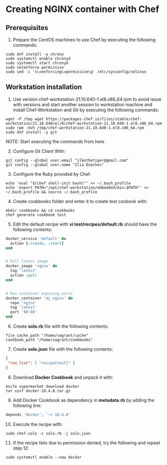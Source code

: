 # Creating NGINX container with Chef


## Prerequisites
1. Prepare the CentOS machines to use Chef by executing the following commands:
``` shell
sudo dnf install -y chrony
sudo systemctl enable chronyd
sudo systemctl start chronyd
sudo setenforce permissive
sudo sed -i 's\=enforcing\=permissive\g' /etc/sysconfig/selinux
```

## Workstation installation
1. Use version chef-workstation-21.10.640-1.el8.x86_64.rpm to avoid issue with versions and start another session to workstation machine and install Chef-Workstation and Git by executing the following commands:
``` shell
wget -P /tmp wget https://packages.chef.io/files/stable/chef-workstation/21.10.640/el/8/chef-workstation-21.10.640-1.el8.x86_64.rpm
sudo rpm -Uvh /tmp/chef-workstation-21.10.640-1.el8.x86_64.rpm
sudo dnf install -y git
```

NOTE: Start executing the commands from here

2. Configure Git Client With:
``` shell
git config --global user.email "ilkothetiger@gmail.com"
git config --global user.name "Ilia Dimchev"
```

3. Configure the Ruby provided by Chef:
``` shell
echo 'eval "$(chef shell-init bash)"' >> ~/.bash_profile
echo 'export PATH="/opt/chef-workstation/embedded/bin:$PATH"' >> ~/.bash_profile && source ~/.bash_profile
```

4. Create cookbooks folder and enter it to create test coobook with:
``` shell
mkdir cookbooks && cd cookbooks
chef generate cookbook test
```

5. Edit the default recipe with **vi test/recipes/default.rb** should have the following contents:
``` ruby
docker_service 'default' do
  action [:create, :start]
end


# Pull latest image
docker_image 'nginx' do
  tag 'latest'
  action :pull
end


# Run container exposing ports
docker_container 'my_nginx' do
  repo 'nginx'
  tag 'latest'
  port '80:80'
end
```

6. Create **solo.rb** file with the following contents:
``` shell
file_cache_path "/home/vagrant/cache"
cookbook_path "/home/vagrant/cookbooks"
```

7. Create **solo.json** file with the following contents:
``` json
{
 "run_list": [ "recipe[test]" ]
}
```

8. Download **Docker Cookbook** and unpack it with:
``` shell
knife supermarket download docker
tar xzvf docker-10.4.8.tar.gz
```

9. Add Docker Cookbook as dependency in **metadata.rb** by adding the following line:
``` ruby
depends 'docker', '~> 10.4.8'
```

10. Execute the recipe with:
``` shell
sudo chef-solo -c solo.rb -j solo.json
```

11. If the recipe fails due to permission denied, try the following and repeat step 12:
``` shell
sudo systemctl enable --now docker
```